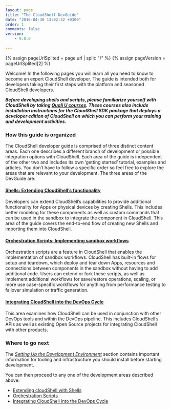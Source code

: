 ```yaml
---
layout: page
title: "The CloudShell DevGuide"
date: "2016-04-30 13:02:32 +0300"
order: 1
comments: false
version:
    - 9.0.0
    
---
```


{% assign pageUrlSplited = page.url | split: "/" %}
{% assign pageVersion = pageUrlSplited[2] %}

Welcome! In the following pages you will learn all you need to know to become an expert CloudShell developer. The guide is intended both for developers taking their first steps with the platform and seasoned CloudShell developers.

_**Before developing shells and scripts, please familiarize yourself with CloudShell by taking [Quali U courses](http://university.quali.com). These courses also include installation instructions for the CloudShell SDK package that deploys a developer edition of CloudShell on which you can perform your training and development activities.**_

### How this guide is organized

The CloudShell developer guide is comprised of three distinct content areas. Each one describes a different branch of development or possible integration options with CloudShell. Each area of the guide is independent of the other two and includes its own ‘getting started’ tutorial, examples and articles. You don’t have to follow a specific order so feel free to explore the areas that are relevant to your development. The three areas of the DevGuide are:

#### [Shells: Extending CloudShell’s functionality]({{site.baseurl}}/shells/{{pageVersion}}/getting-started.html)

Developers can extend CloudShell’s capabilities to provide additional functionality for Apps or physical devices by creating Shells. This includes better modeling for these components as well as custom commands that can be used in the sandbox to integrate the component in CloudShell. This area of the guide covers the end-to-end flow of creating new Shells and importing them into CloudShell.


#### [Orchestration Scripts: Implementing sandbox workflows]({{site.baseurl}}/orchestration/{{pageVersion}}/getting-started.html)

Orchestration scripts are a feature in CloudShell that enables the implementation of sandbox workflows. CloudShell has built-in flows for setup and teardown, which deploy and tear down Apps, resources and connections between components in the sandbox without having to add additional code. Users can extend or fork these scripts, as well as implement additional workflows for save/restore operations, scaling, or more use case-specific workflows for anything from performance testing to failover simulation or traffic generation.


#### [Integrating CloudShell into the DevOps Cycle]({{site.baseurl}}/devops/{{pageVersion}}/devops-integration.html)

This area examines how CloudShell can be used in conjunction with other DevOps tools and within the DevOps pipeline. This includes CloudShell’s APIs as well as existing Open Source projects for integrating CloudShell with other products.

### Where to go next

The _[Setting Up the Development Environment]({{site.baseurl}}/introduction/{{pageVersion}}/setting-up-the-development-ide.html)_ section contains important information for tooling and infrastructure you should install before starting development.

You can then proceed to any one of the development areas described above:

* [Extending cloudShell with Shells]({{site.baseurl}}/shells/{{pageVersion}}/getting-started.html)
* [Orchestration Scripts]({{site.baseurl}}/orchestration/{{pageVersion}}/getting-started.html)
* [Integrating CloudShell into the DevOps Cycle]({{site.baseurl}}/devops/{{pageVersion}}/devops-integration.html)
